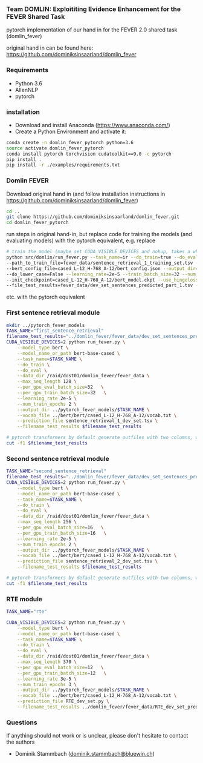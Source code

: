 ### Team DOMLIN: Exploititing Evidence Enhancement for the FEVER Shared Task

pytorch implementation of our hand in for the FEVER 2.0 shared task (domlin_fever)

original hand in can be found here: https://github.com/dominiksinsaarland/domlin_fever


### Requirements
* Python 3.6
* AllenNLP
* pytorch

### installation

* Download and install Anaconda (https://www.anaconda.com/)
* Create a Python Environment and activate it:
```bash 
conda create -n domlin_fever_pytorch python=3.6
source activate domlin_fever_pytorch
conda install pytorch torchvision cudatoolkit==9.0 -c pytorch
pip install .
pip install -r ./examples/requirements.txt
```

### Domlin FEVER

Download original hand in (and follow installation instructions in https://github.com/dominiksinsaarland/domlin_fever)

```bash 
cd ..
git clone https://github.com/dominiksinsaarland/domlin_fever.git
cd domlin_fever_pytorch
```

run steps in original hand-in, but replace code for training the models (and evaluating models) with the pytorch equivalent, e.g. replace 

```bash 
# train the model (maybe set CUDA_VISIBLE_DEVICES and nohup, takes a while)
python src/domlin/run_fever.py --task_name=ir --do_train=true --do_eval=false --do_predict=true \
--path_to_train_file=fever_data/sentence_retrieval_1_training_set.tsv --vocab_file=cased_L-12_H-768_A-12/vocab.txt\
--bert_config_file=cased_L-12_H-768_A-12/bert_config.json --output_dir=fever_models/sentence_retrieval_part_1 --max_seq_length=128\
--do_lower_case=False --learning_rate=2e-5 --train_batch_size=32 --num_train_epochs=2 \
--init_checkpoint=cased_L-12_H-768_A-12/bert_model.ckpt --use_hingeloss=yes --negative_samples=4 \
--file_test_results=fever_data/dev_set_sentences_predicted_part_1.tsv --prediction_file=fever_data/sentence_retrieval_1_dev_set.tsv
```

etc. with the pytorch equivalent

### First sentence retrieval module
```bash 
mkdir ../pytorch_fever_models
TASK_NAME="first_sentence_retrieval"
filename_test_results="../domlin_fever/fever_data/dev_set_sentences_predicted_part_1_pytorch.tsv"
CUDA_VISIBLE_DEVICES=2 python run_fever.py \
    --model_type bert \
    --model_name_or_path bert-base-cased \
    --task_name=$TASK_NAME \
    --do_train \
    --do_eval \
    --data_dir /raid/dost01/domlin_fever/fever_data \
    --max_seq_length 128 \
    --per_gpu_eval_batch_size=32   \
    --per_gpu_train_batch_size=32   \
    --learning_rate 2e-5 \
    --num_train_epochs 2 \
    --output_dir ../pytorch_fever_models/$TASK_NAME \
    --vocab_file ../bert/bert/cased_L-12_H-768_A-12/vocab.txt \
    --prediction_file sentence_retrieval_1_dev_set.tsv \
    --filename_test_results $filename_test_results

# pytorch transformers by default generate outfiles with two columns, we only need the first one
cut -f1 $filename_test_results
```


### Second sentence retrieval module
```bash 
TASK_NAME="second_sentence_retrieval"
filename_test_results="../domlin_fever/fever_data/dev_set_sentences_predicted_part_2_pytorch.tsv"
CUDA_VISIBLE_DEVICES=2 python run_fever.py \
    --model_type bert \
    --model_name_or_path bert-base-cased \
    --task_name=$TASK_NAME \
    --do_train \
    --do_eval \
    --data_dir /raid/dost01/domlin_fever/fever_data \
    --max_seq_length 256 \
    --per_gpu_eval_batch_size=16   \
    --per_gpu_train_batch_size=16   \
    --learning_rate 2e-5 \
    --num_train_epochs 2 \
    --output_dir ../pytorch_fever_models/$TASK_NAME \
    --vocab_file ../bert/bert/cased_L-12_H-768_A-12/vocab.txt \
    --prediction_file sentence_retrieval_2_dev_set.tsv \
    --filename_test_results $filename_test_results

# pytorch transformers by default generate outfiles with two columns, we only need the first one
cut -f1 $filename_test_results

```

### RTE module

```bash 
TASK_NAME="rte"

CUDA_VISIBLE_DEVICES=2 python run_fever.py \
    --model_type bert \
    --model_name_or_path bert-base-cased \
    --task_name=$TASK_NAME \
    --do_train \
    --do_eval \
    --data_dir /raid/dost01/domlin_fever/fever_data \
    --max_seq_length 370 \
    --per_gpu_eval_batch_size=12   \
    --per_gpu_train_batch_size=12   \
    --learning_rate 3e-5 \
    --num_train_epochs 3 \
    --output_dir ../pytorch_fever_models/$TASK_NAME \
    --vocab_file ../bert/bert/cased_L-12_H-768_A-12/vocab.txt \
    --prediction_file RTE_dev_set.py \
    --filename_test_results ../domlin_fever/fever_data/RTE_dev_set_predicted.tsv
```


### Questions

If anything should not work or is unclear, please don't hesitate to contact the authors

* Dominik Stammbach (dominik.stammbach@bluewin.ch)

